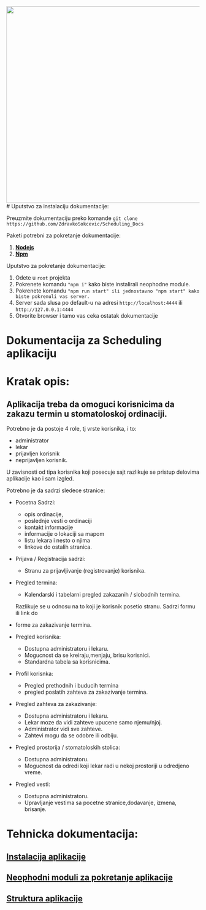 <img src="/tooth.png" width="512px" />
# Uputstvo za instalaciju dokumentacije:

Preuzmite dokumentaciju preko komande `git clone https://github.com/ZdravkoSokcevic/Scheduling_Docs`

Paketi potrebni za pokretanje dokumentacije:
1. [**Nodejs**](https://nodejs.org/en/download/)
1. [**Npm**](https://www.npmjs.com/get-npm)

Uputstvo za pokretanje dokumentacije:
1. Odete u `root` projekta
1. Pokrenete komandu `"npm i"` kako biste instalirali neophodne module.
1. Pokrenete komandu `"npm run start" ili jednostavno "npm start" kako biste pokrenuli vas server.`
1. Server sada slusa po default-u na adresi `http://localhost:4444` ili `http://127.0.0.1:4444`
1. Otvorite browser i tamo vas ceka ostatak dokumentacije

# Dokumentacija za Scheduling aplikaciju

# Kratak opis:

## Aplikacija treba da omoguci korisnicima da zakazu termin u stomatoloskoj ordinaciji.
 Potrebno je da postoje 4 role, tj vrste korisnika, i to: 
* administrator
* lekar
* prijavljen korisnik
* neprijavljen korisnik. 

U zavisnosti od tipa korisnika koji posecuje sajt razlikuje
se pristup delovima aplikacije kao i sam izgled.

Potrebno je da sadrzi sledece stranice:

- Pocetna Sadrzi: 
	- opis ordinacije, 
	- poslednje vesti o ordinaciji
	- kontakt informacije
	- informacije o lokaciji sa mapom
	- listu lekara i nesto o njima 
	- linkove do ostalih
stranica.
- Prijava / Registracija sadrzi: 
	- Stranu za prijavljivanje (registrovanje) korisnika.
- Pregled termina: 
	- Kalendarski i tabelarni pregled zakazanih / slobodnih termina.
	
	Razlikuje se u odnosu na to koji je korisnik posetio stranu. Sadrzi formu ili link do
- forme za zakazivanje termina.
- Pregled korisnika: 
	- Dostupna administratoru i lekaru. 
	- Mogucnost da se kreiraju,menjaju, brisu korisnici. 
	- Standardna tabela sa korisnicima.

- Profil korisnka: 
	- Pregled prethodnih i buducih termina 
	- pregled poslatih zahteva za
zakazivanje termina.

- Pregled zahteva za zakazivanje: 
	- Dostupna administratoru i lekaru. 
	- Lekar moze da vidi zahteve upucene samo njemu/njoj. 
	- Administrator vidi sve zahteve.
	- Zahtevi mogu da se odobre ili odbiju.
- Pregled prostorija / stomatoloskih stolica: 
	- Dostupna administratoru. 
	- Mogucnost da odredi koji lekar radi u nekoj prostoriji u odredjeno vreme.
- Pregled vesti: 
	- Dostupna administratoru. 
	- Upravljanje vestima sa pocetne stranice,dodavanje, izmena, brisanje.

# Tehnicka dokumentacija:

## [Instalacija aplikacije](/installation)

## [Neophodni moduli za pokretanje aplikacije](/requirements)

## [Struktura aplikacije](/structure)